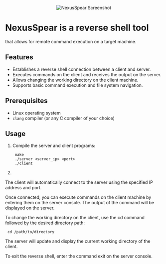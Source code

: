 <p align="center">
  <img src="https://i.imgur.com/b96sTVC.png" alt="NexusSpear Screenshot">
</p>


# NexusSpear is a reverse shell tool 
that allows for remote command execution on a target machine.

## Features

- Establishes a reverse shell connection between a client and server.
- Executes commands on the client and receives the output on the server.
- Allows changing the working directory on the client machine.
- Supports basic command execution and file system navigation.

## Prerequisites

- Linux operating system
- `clang` compiler (or any C compiler of your choice)

## Usage

1. Compile the server and client programs:

   ```shell
    make
    ./server <server_ip> <port>
    ./client
2. 
The client will automatically connect to the server using the specified IP address and port.

Once connected, you can execute commands on the client machine by entering them on the server console. The output of the command will be displayed on the server.

To change the working directory on the client, use the cd command followed by the desired directory path:
```shell
 cd /path/to/directory

```
The server will update and display the current working directory of the client.

To exit the reverse shell, enter the command exit on the server console.

